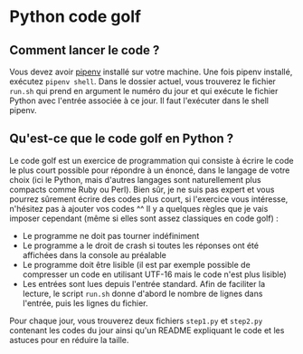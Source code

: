 # Python code golf

## Comment lancer le code ?

Vous devez avoir [pipenv](http://sametmax.com/pipenv-solution-moderne-pour-remplacer-pip-et-virtualenv/) installé sur votre machine.
Une fois pipenv installé, exécutez `pipenv shell`.
Dans le dossier actuel, vous trouverez le fichier `run.sh` qui prend en argument le numéro du jour et qui exécute le fichier Python avec l'entrée associée à ce jour. Il faut l'exécuter dans le shell pipenv.

## Qu'est-ce que le code golf en Python ?

Le code golf est un exercice de programmation qui consiste à écrire le code le plus court possible pour répondre à un énoncé, dans le langage de votre choix (ici le Python, mais d'autres langages sont naturellement plus compacts comme Ruby ou Perl).
Bien sûr, je ne suis pas expert et vous pourrez sûrement écrire des codes plus court, si l'exercice vous intéresse, n'hésitez pas à ajouter vos codes ^^
Il y a quelques règles que je vais imposer cependant (même si elles sont assez classiques en code golf) :
- Le programme ne doit pas tourner indéfiniment
- Le programme a le droit de crash si toutes les réponses ont été affichées dans la console au préalable
- Le programme doit être lisible (il est par exemple possible de compresser un code en utilisant UTF-16 mais le code n'est plus lisible)
- Les entrées sont lues depuis l'entrée standard. Afin de faciliter la lecture, le script `run.sh` donne d'abord le nombre de lignes dans l'entrée, puis les lignes du fichier.

Pour chaque jour, vous trouverez deux fichiers `step1.py` et `step2.py` contenant les codes du jour ainsi qu'un README expliquant le code et les astuces pour en réduire la taille.
